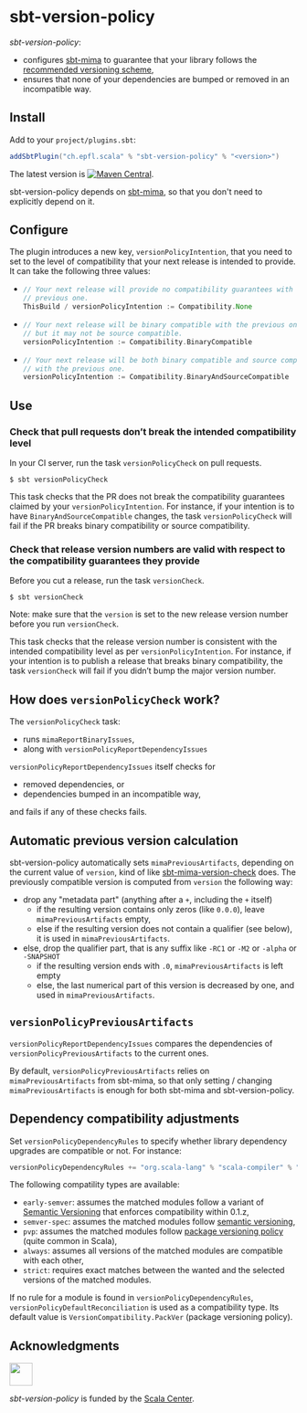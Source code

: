 # sbt-version-policy

*sbt-version-policy*:
- configures [sbt-mima](https://github.com/lightbend/mima) to guarantee that your library
  follows the [recommended versioning scheme],
- ensures that none of your dependencies are bumped or removed in an incompatible way.

## Install

Add to your `project/plugins.sbt`:

```scala
addSbtPlugin("ch.epfl.scala" % "sbt-version-policy" % "<version>")
```

The latest version is [![Maven Central](https://img.shields.io/maven-central/v/ch.epfl.scala/sbt-version-policy-dummy_2.12.svg)](https://maven-badges.herokuapp.com/maven-central/ch.epfl.scala/sbt-version-policy-dummy_2.12).

sbt-version-policy depends on [sbt-mima](https://github.com/lightbend/mima), so that you don't need to explicitly
depend on it.

## Configure

The plugin introduces a new key, `versionPolicyIntention`, that you need
to set to the level of compatibility that your next release is intended
to provide. It can take the following three values:

- ~~~ scala
  // Your next release will provide no compatibility guarantees with the
  // previous one.
  ThisBuild / versionPolicyIntention := Compatibility.None
  ~~~
- ~~~ scala
  // Your next release will be binary compatible with the previous one,
  // but it may not be source compatible.
  versionPolicyIntention := Compatibility.BinaryCompatible
  ~~~
- ~~~ scala
  // Your next release will be both binary compatible and source compatible
  // with the previous one.
  versionPolicyIntention := Compatibility.BinaryAndSourceCompatible
  ~~~

## Use

### Check that pull requests don’t break the intended compatibility level

In your CI server, run the task `versionPolicyCheck` on pull requests.

~~~
$ sbt versionPolicyCheck
~~~

This task checks that the PR does not break the compatibility guarantees
claimed by your `versionPolicyIntention`. For instance, if your intention
is to have `BinaryAndSourceCompatible` changes, the task
`versionPolicyCheck` will fail if the PR breaks binary compatibility
or source compatibility.

### Check that release version numbers are valid with respect to the compatibility guarantees they provide

Before you cut a release, run the task `versionCheck`.

~~~
$ sbt versionCheck
~~~

Note: make sure that the `version` is set to the new release version
number before you run `versionCheck`.

This task checks that the release version number is consistent with the
intended compatibility level as per `versionPolicyIntention`. For instance,
if your intention is to publish a release that breaks binary compatibility,
the task `versionCheck` will fail if you didn’t bump the major version
number.

## How does `versionPolicyCheck` work?

The `versionPolicyCheck` task:
- runs `mimaReportBinaryIssues`,
- along with `versionPolicyReportDependencyIssues`

`versionPolicyReportDependencyIssues` itself checks for
- removed dependencies, or
- dependencies bumped in an incompatible way,

and fails if any of these checks fails.

## Automatic previous version calculation

sbt-version-policy automatically sets `mimaPreviousArtifacts`, depending on the current value of `version`, kind of like
[sbt-mima-version-check](https://github.com/ChristopherDavenport/sbt-mima-version-check) does.
The previously compatible version is computed from `version` the following way:
- drop any "metadata part" (anything after a `+`, including the `+` itself)
  - if the resulting version contains only zeros (like `0.0.0`), leave `mimaPreviousArtifacts` empty,
  - else if the resulting version does not contain a qualifier (see below), it is used in `mimaPreviousArtifacts`.
- else, drop the qualifier part, that is any suffix like `-RC1` or `-M2` or `-alpha` or `-SNAPSHOT`
  - if the resulting version ends with `.0`, `mimaPreviousArtifacts` is left empty
  - else, the last numerical part of this version is decreased by one, and used in `mimaPreviousArtifacts`.

## `versionPolicyPreviousArtifacts`

`versionPolicyReportDependencyIssues` compares the dependencies of `versionPolicyPreviousArtifacts` to the current ones.

By default, `versionPolicyPreviousArtifacts` relies on `mimaPreviousArtifacts` from sbt-mima, so that only setting / changing `mimaPreviousArtifacts` is enough for both sbt-mima and sbt-version-policy.

## Dependency compatibility adjustments

Set `versionPolicyDependencyRules` to specify whether library dependency upgrades are compatible or not. For instance:

```scala
versionPolicyDependencyRules += "org.scala-lang" % "scala-compiler" % "strict"
```

The following compatility types are available:
- `early-semver`: assumes the matched modules follow a variant of [Semantic Versioning](https://semver.org) that enforces compatibility within 0.1.z,
- `semver-spec`: assumes the matched modules follow [semantic versioning](https://semver.org),
- `pvp`: assumes the matched modules follow [package versioning policy](https://pvp.haskell.org) (quite common in Scala),
- `always`: assumes all versions of the matched modules are compatible with each other,
- `strict`: requires exact matches between the wanted and the selected versions of the matched modules.

If no rule for a module is found in `versionPolicyDependencyRules`, `versionPolicyDefaultReconciliation` is used
as a compatibility type. Its default value is `VersionCompatibility.PackVer` (package versioning policy).

## Acknowledgments

<img src="https://scala.epfl.ch/resources/img/scala-center-swirl.png" width="40px" />

*sbt-version-policy* is funded by the [Scala Center](https://scala.epfl.ch).

[recommended versioning scheme]: https://docs.scala-lang.org/overviews/core/binary-compatibility-for-library-authors.html#recommended-versioning-scheme
